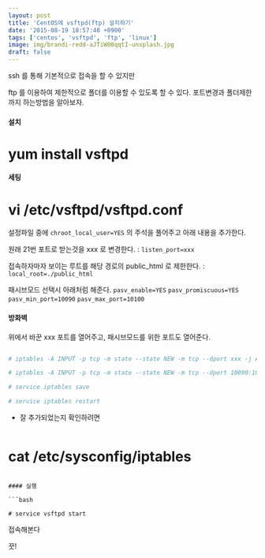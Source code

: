 ```yaml
---
layout: post
title: 'CentOS에 vsftpd(ftp) 설치하기'
date: '2015-08-19 18:57:48 +0900'
tags: ['centos', 'vsftpd', 'ftp', 'linux']
image: img/brandi-redd-aJTiW00qqtI-unsplash.jpg
draft: false
---
```


ssh 를 통해 기본적으로 접속을 할 수 있지만

ftp 를 이용하여 제한적으로 폴더를 이용할 수 있도록 할 수 있다.
포트변경과 폴더제한까지 하는방법을 알아보자.

#### 설치

# yum install vsftpd

#### 세팅

# vi /etc/vsftpd/vsftpd.conf

설정파일 중에
`chroot_local_user=YES` 의 주석을 풀어주고
아래 내용을 추가한다.

원래 21번 포트로 받는것을 xxx 로 변경한다.
: `listen_port=xxx`

접속하자마자 보이는 루트를 해당 경로의 public_html 로 제한한다.
: `local_root=./public_html`

패시브모드 선택시 아래처럼 해준다.
`pasv_enable=YES`
`pasv_promiscuous=YES`
`pasv_min_port=10090`
`pasv_max_port=10100`

#### 방화벽

위에서 바꾼 xxx 포트를 열어주고, 패시브모드를 위한 포트도 열어준다.

```bash

# iptables -A INPUT -p tcp -m state --state NEW -m tcp --dport xxx -j ACCEPT

# iptables -A INPUT -p tcp -m state --state NEW -m tcp --dport 10090:10100 -j ACCEPT

# service iptables save

# service iptables restart

```

- 잘 추가되었는지 확인하려면

  ```bash

  ```

# cat /etc/sysconfig/iptables

````

#### 실행

```bash

# service vsftpd start

````

접속해본다

끗!
